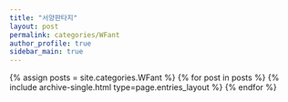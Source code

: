 ```yaml
---
title: "서양판타지"
layout: post
permalink: categories/WFant
author_profile: true
sidebar_main: true
---
```



{% assign posts = site.categories.WFant %}
{% for post in posts %} {% include archive-single.html type=page.entries_layout %} {% endfor %}
